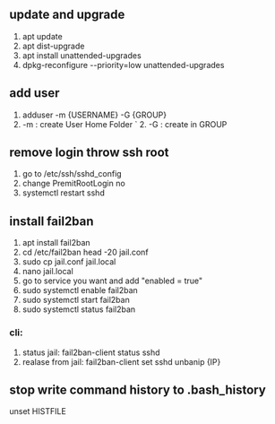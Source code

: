 ## update and upgrade
1. apt update 
2. apt dist-upgrade
3. apt install unattended-upgrades
4. dpkg-reconfigure --priority=low unattended-upgrades


## add user
1. adduser -m {USERNAME} -G {GROUP}
  1. -m : create User Home Folder
` 2. -G : create in GROUP


## remove login throw ssh root
1. go to /etc/ssh/sshd_config
2. change PremitRootLogin no
3. systemctl restart sshd

## install fail2ban 
1. apt install fail2ban 
2. cd /etc/fail2ban
head -20 jail.conf
3. sudo cp jail.conf jail.local
4. nano jail.local
5. go to service you want and add "enabled = true"
6. sudo systemctl enable fail2ban
7. sudo systemctl start fail2ban
8. sudo systemctl status fail2ban

### cli: 
1. status jail: fail2ban-client status sshd
2. realase from jail: fail2ban-client set sshd unbanip {IP} 

## stop write command history to  .bash_history
unset HISTFILE
